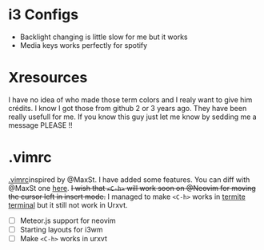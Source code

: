 # i3 Configs

- Backlight changing is little slow for me but it works
- Media keys works perfectly for spotify

# Xresources

I have no idea of who made those term colors and I realy want to give him crédits.
I know I got those from github 2 or 3 years ago. They have been really usefull for me.
If you know this guy just let me know by sedding me a message PLEASE !!

# .vimrc

[.vimrc](https://github.com/aemb/dotfiles/blob/master/.vimrc)inspired by @MaxSt. I have added some features.
You can diff with @MaxSt one [here](https://github.com/MaxSt/dotfiles/blob/master/vimrc).
~~I wish that `<C-h>` will work soon on @Neovim for moving the cursor left in insert mode.~~ I managed to make `<C-h>` works in [termite terminal](https://www.archlinux.org/packages/community/x86_64/termite/) but it still not work in Urxvt.

- [ ] Meteor.js support for neovim
- [ ] Starting layouts for i3wm
- [ ] Make `<C-h>` works in urxvt
